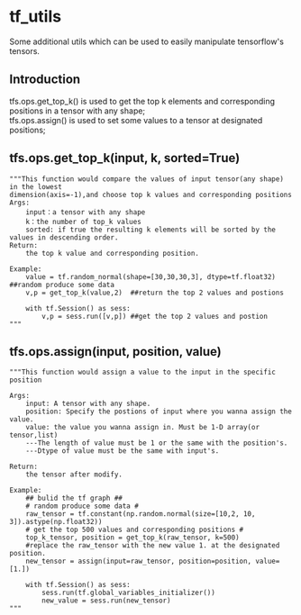# tf_utils
Some additional utils which can be used to easily manipulate tensorflow's tensors.

## Introduction 
tfs.ops.get_top_k() is used to get the top k elements and corresponding positions in a tensor with any shape;\
tfs.ops.assign() is used to set some values to a tensor at designated positions;

## tfs.ops.get_top_k(input, k, sorted=True)
    """This function would compare the values of input tensor(any shape) in the lowest
    dimension(axis=-1),and choose top k values and corresponding positions
    Args:
        input：a tensor with any shape
        k：the number of top_k values
        sorted: if true the resulting k elements will be sorted by the values in descending order.
    Return:
        the top k value and corresponding position.

    Example:
        value = tf.random_normal(shape=[30,30,30,3], dtype=tf.float32) ##random produce some data
        v,p = get_top_k(value,2)  ##return the top 2 values and postions

        with tf.Session() as sess:
            v,p = sess.run([v,p]) ##get the top 2 values and postion
    """
 
 ## tfs.ops.assign(input, position, value)
    """This function would assign a value to the input in the specific position

    Args:
        input: A tensor with any shape.
        position: Specify the postions of input where you wanna assign the value.
        value: the value you wanna assign in. Must be 1-D array(or tensor,list)
        ---The length of value must be 1 or the same with the position's.
        ---Dtype of value must be the same with input's.

    Return:
        the tensor after modify.

    Example:
        ## bulid the tf graph ##
        # random produce some data #
        raw_tensor = tf.constant(np.random.normal(size=[10,2, 10, 3]).astype(np.float32))
        # get the top 500 values and corresponding positions #
        top_k_tensor, position = get_top_k(raw_tensor, k=500)
        #replace the raw_tensor with the new value 1. at the designated position.
        new_tensor = assign(input=raw_tensor, position=position, value=[1.])

        with tf.Session() as sess:
            sess.run(tf.global_variables_initializer())
            new_value = sess.run(new_tensor)
    """
